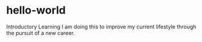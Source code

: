 # hello-world
Introductory Learning 
I am doing this to improve my current lifestyle through the pursuit of a new career.
